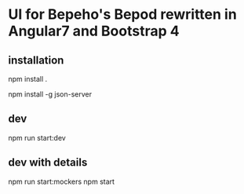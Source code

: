 # UI for Bepeho's Bepod rewritten in Angular7 and Bootstrap 4

## installation
npm install .

npm install -g json-server


## dev
npm run start:dev


## dev with details
npm run start:mockers 
npm start
